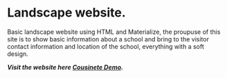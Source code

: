 # Landscape website.

Basic landscape website using HTML and Materialize, the proupuse of this site is to show basic information about a school and bring to the visitor contact information and location of the school, everything with a soft design.

***Visit the website here [Cousinete Demo](https://anycam.github.io/Cousinette-Basic-website/).***
